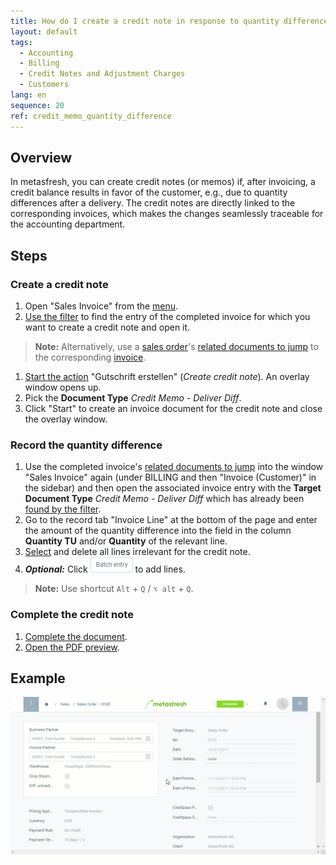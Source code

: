 ```yaml
---
title: How do I create a credit note in response to quantity differences after invoicing?
layout: default
tags:
  - Accounting
  - Billing
  - Credit Notes and Adjustment Charges
  - Customers
lang: en
sequence: 20
ref: credit_memo_quantity_difference
---
```


## Overview
In metasfresh, you can create credit notes (or memos) if, after invoicing, a credit balance results in favor of the customer, e.g., due to quantity differences after a delivery. The credit notes are directly linked to the corresponding invoices, which makes the changes seamlessly traceable for the accounting department.

## Steps

### Create a credit note
1. Open "Sales Invoice" from the [menu](Menu).
1. [Use the filter](Filtering_function) to find the entry of the completed invoice for which you want to create a credit note and open it.
 >**Note:** Alternatively, use a [sales order](SalesOrder_recording)'s [related documents to jump](JumptoviaSidebar) to the corresponding [invoice](Invoice_SalesOrder).

1. [Start the action](StartAction) "Gutschrift erstellen" (*Create credit note*). An overlay window opens up.
1. Pick the **Document Type** *Credit Memo - Deliver Diff*.
1. Click "Start" to create an invoice document for the credit note and close the overlay window.

### Record the quantity difference
1. Use the completed invoice's [related documents to jump](JumptoviaSidebar) into the window "Sales Invoice" again (under BILLING and then "Invoice (Customer)" in the sidebar) and then open the associated invoice entry with the **Target Document Type** *Credit Memo - Deliver Diff* which has already been [found by the filter](Filtering_function).
1. Go to the record tab "Invoice Line" at the bottom of the page and enter the amount of the quantity difference into the field in the column **Quantity TU** and/or **Quantity** of the relevant line.
1. [Select](RecordSelection) and delete all lines irrelevant for the credit note.
1. ***Optional:*** Click !["Batch entry"](assets/Batch_Entry_Button.png) to add lines.
 >**Note:** Use shortcut `Alt` + `Q` / `⌥ alt` + `Q`.

### Complete the credit note
1. [Complete the document](DocumentProcessingComplete).
1. [Open the PDF preview](PrintPreview).

## Example
![](assets/Credit_memo_quantity_difference.gif)
